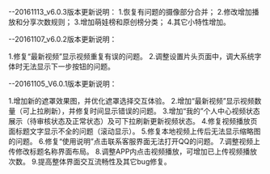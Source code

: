 --20161113_v6.0.3版本更新说明：
1.恢复有问题的摄像部分合并；
2.修改增加播放和分享次数规则；
3.增加萌娃榜和原创榜分类；
4.其它小特性增加。

--20161107_v6.0.2版本更新说明：

1.修复“最新视频”显示视频重复有误的问题。
2.调整设置片头页面中，调大系统字体时无法显示下一步按钮的问题。

--20161105_V6.0.1版本更新说明：

1.增加新的遮罩效果图，并优化遮罩选择交互体验。
2.增加“最新视频”显示视频数量（可上拉刷新），并修复时间显示错误的问题。
3.增加“我的”个人中心视频状态展示（待审核状态及正常状态）及可下拉刷新更新视频状态。
4.修复视频播放页面标题文字显示不全的问题（滚动显示）。
5.修复本地视频上传后无法显示缩略图的问题。
6.修复“使用说明”点击联系客服界面无法打开QQ的问题。
7.调整视频上传修改标题名称界面布局。
8.调整APP内点击视频播放，可增加已上传视频播放次数。
9.提高整体界面交互流畅性及其它bug修复。